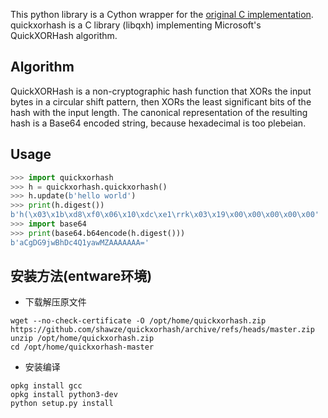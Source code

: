 This python library is a Cython wrapper for the [original C implementation](https://https://github.com/flowerysong/quickxorhash).
quickxorhash is a C library (libqxh) implementing Microsoft's QuickXORHash algorithm.

## Algorithm

QuickXORHash is a non-cryptographic hash function that XORs the input
bytes in a circular shift pattern, then XORs the least significant
bits of the hash with the input length. The canonical representation
of the resulting hash is a Base64 encoded string, because hexadecimal
is too plebeian.

## Usage
```python
>>> import quickxorhash
>>> h = quickxorhash.quickxorhash()
>>> h.update(b'hello world')
>>> print(h.digest())
b'h(\x03\x1b\xd8\xf0\x06\x10\xdc\xe1\rrk\x03\x19\x00\x00\x00\x00\x00'
>>> import base64
>>> print(base64.b64encode(h.digest()))
b'aCgDG9jwBhDc4Q1yawMZAAAAAAA='
```

## 安装方法(entware环境)

- 下载解压原文件
```
wget --no-check-certificate -O /opt/home/quickxorhash.zip https://github.com/shawze/quickxorhash/archive/refs/heads/master.zip
unzip /opt/home/quickxorhash.zip 
cd /opt/home/quickxorhash-master 
```

- 安装编译
```
opkg install gcc
opkg install python3-dev
python setup.py install
```
